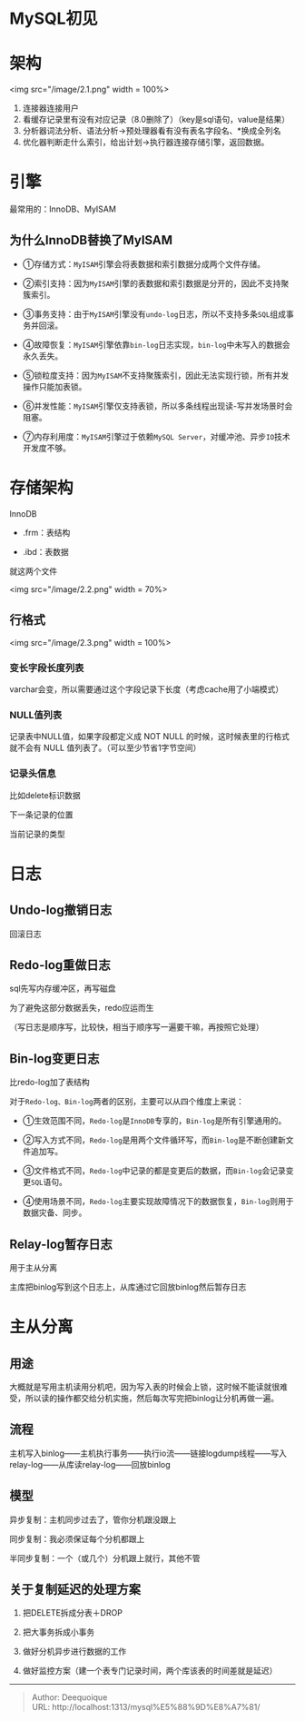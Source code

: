 # MySQL初见

# 架构

&lt;img src=&#34;/image/2.1.png&#34; width = 100%&gt;

1. 连接器连接用户
2. 看缓存记录里有没有对应记录（8.0删除了）（key是sql语句，value是结果）
3. 分析器词法分析、语法分析-&gt;预处理器看有没有表名字段名、*换成全列名
4. 优化器判断走什么索引，给出计划-&gt;执行器连接存储引擎，返回数据。

# 引擎

最常用的：InnoDB、MyISAM

## 为什么InnoDB替换了MyISAM

- ①存储方式：`MyISAM`引擎会将表数据和索引数据分成两个文件存储。
    
- ②索引支持：因为`MyISAM`引擎的表数据和索引数据是分开的，因此不支持聚簇索引。
    
- ③事务支持：由于`MyISAM`引擎没有`undo-log`日志，所以不支持多条`SQL`组成事务并回滚。
    
- ④故障恢复：`MyISAM`引擎依靠`bin-log`日志实现，`bin-log`中未写入的数据会永久丢失。
    
- ⑤锁粒度支持：因为`MyISAM`不支持聚簇索引，因此无法实现行锁，所有并发操作只能加表锁。
    
- ⑥并发性能：`MyISAM`引擎仅支持表锁，所以多条线程出现读-写并发场景时会阻塞。
    
- ⑦内存利用度：`MyISAM`引擎过于依赖`MySQL Server`，对缓冲池、异步`IO`技术开发度不够。
    

# 存储架构

InnoDB

- .frm：表结构
    
- .ibd：表数据
    

就这两个文件

&lt;img src=&#34;/image/2.2.png&#34; width = 70%&gt;


## 行格式

&lt;img src=&#34;/image/2.3.png&#34; width = 100%&gt;


### 变长字段长度列表

varchar会变，所以需要通过这个字段记录下长度（考虑cache用了小端模式）

### NULL值列表

记录表中NULL值，如果字段都定义成 NOT NULL 的时候，这时候表里的行格式就不会有 NULL 值列表了。（可以至少节省1字节空间）

### 记录头信息

比如delete标识数据

下一条记录的位置

当前记录的类型

  

# 日志

## Undo-log撤销日志

回滚日志

## Redo-log重做日志

sql先写内存缓冲区，再写磁盘

为了避免这部分数据丢失，redo应运而生

（写日志是顺序写，比较快，相当于顺序写一遍要干嘛，再按照它处理）

## Bin-log变更日志

比redo-log加了表结构

对于`Redo-log、Bin-log`两者的区别，主要可以从四个维度上来说：

- ①生效范围不同，`Redo-log`是`InnoDB`专享的，`Bin-log`是所有引擎通用的。
    
- ②写入方式不同，`Redo-log`是用两个文件循环写，而`Bin-log`是不断创建新文件追加写。
    
- ③文件格式不同，`Redo-log`中记录的都是变更后的数据，而`Bin-log`会记录变更`SQL`语句。
    
- ④使用场景不同，`Redo-log`主要实现故障情况下的数据恢复，`Bin-log`则用于数据灾备、同步。
    

## Relay-log暂存日志

用于主从分离

主库把binlog写到这个日志上，从库通过它回放binlog然后暂存日志

# 主从分离

## 用途

大概就是写用主机读用分机吧，因为写入表的时候会上锁，这时候不能读就很难受，所以读的操作都交给分机实施，然后每次写完把binlog让分机再做一遍。

## 流程

主机写入binlog——主机执行事务——执行io流——链接logdump线程——写入relay-log——从库读relay-log——回放binlog

## 模型

异步复制：主机同步过去了，管你分机跟没跟上

同步复制：我必须保证每个分机都跟上

半同步复制：一个（或几个）分机跟上就行，其他不管

## 关于复制延迟的处理方案

1. 把DELETE拆成分表＋DROP
    
2. 把大事务拆成小事务
    
3. 做好分机异步进行数据的工作
    
4. 做好监控方案（建一个表专门记录时间，两个库该表的时间差就是延迟）

---

> Author: Deequoique  
> URL: http://localhost:1313/mysql%E5%88%9D%E8%A7%81/  

